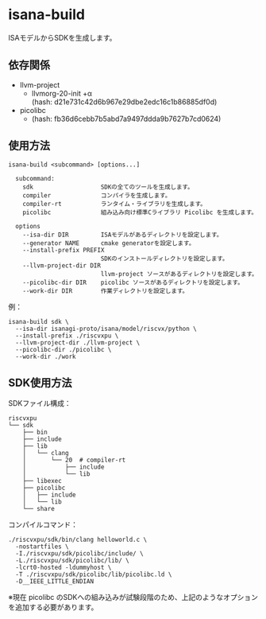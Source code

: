 # isana-build

ISAモデルからSDKを生成します。


## 依存関係

* llvm-project
    * llvmorg-20-init +α  
      (hash: d21e731c42d6b967e29dbe2edc16c1b86885df0d)
* picolibc
    * (hash: fb36d6cebb7b5abd7a9497ddda9b7627b7cd0624)

## 使用方法

```
isana-build <subcommand> [options...]

  subcommand:
    sdk                   SDKの全てのツールを生成します。
    compiler              コンパイラを生成します。
    compiler-rt           ランタイム・ライブラリを生成します。
    picolibc              組み込み向け標準Cライブラリ Picolibc を生成します。

  options
    --isa-dir DIR         ISAモデルがあるディレクトリを設定します。
    --generator NAME      cmake generatorを設定します。
    --install-prefix PREFIX
                          SDKのインストールディレクトリを設定します。
    --llvm-project-dir DIR
                          llvm-project ソースがあるディレクトリを設定します。
    --picolibc-dir DIR    picolibc ソースがあるディレクトリを設定します。
    --work-dir DIR        作業ディレクトリを設定します。

```

例：

```
isana-build sdk \
  --isa-dir isanagi-proto/isana/model/riscvx/python \
  --install-prefix ./riscvxpu \
  --llvm-project-dir ./llvm-project \
  --picolibc-dir ./picolibc \
  --work-dir ./work
```

## SDK使用方法

SDKファイル構成：

```
riscvxpu
└── sdk
    ├── bin
    ├── include
    ├── lib
    │   └── clang
    │       └── 20  # compiler-rt
    │           ├── include
    │           └── lib
    ├── libexec
    ├── picolibc
    │   ├── include
    │   └── lib
    └── share
```

コンパイルコマンド：

```
./riscvxpu/sdk/bin/clang helloworld.c \
  -nostartfiles \
  -I./riscvxpu/sdk/picolibc/include/ \
  -L./riscvxpu/sdk/picolibc/lib/ \
  -lcrt0-hosted -ldummyhost \
  -T ./riscvxpu/sdk/picolibc/lib/picolibc.ld \
  -D__IEEE_LITTLE_ENDIAN 
```

※現在 picolibc のSDKへの組み込みが試験段階のため、上記のようなオプションを追加する必要があります。
